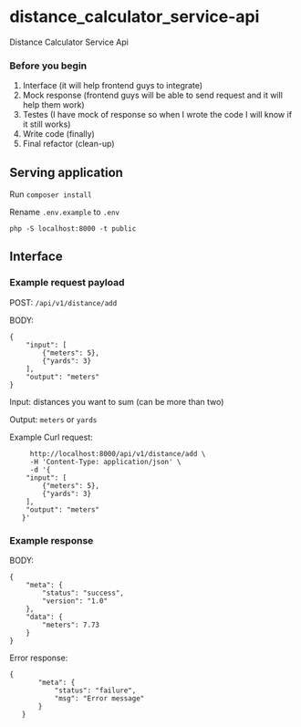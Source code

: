 # distance_calculator_service-api
Distance Calculator Service Api

### Before you begin
1. Interface (it will help frontend guys to integrate)
2. Mock response (frontend guys will be able to send request and it will help them work)
3. Testes (I have mock of response so when I wrote the code I will know if it still works)
4. Write code (finally)
5. Final refactor (clean-up)

## Serving application
Run `composer install`

Rename `.env.example` to `.env`

`php -S localhost:8000 -t public`

## Interface
### Example request payload
POST: `/api/v1/distance/add`

BODY: 
```
{
	"input": [
		{"meters": 5},
		{"yards": 3}
	],
	"output": "meters"
}
```

Input: distances you want to sum (can be more than two)

Output: `meters` or `yards`

Example Curl request:
```curl -X POST \
     http://localhost:8000/api/v1/distance/add \
     -H 'Content-Type: application/json' \
     -d '{
   	"input": [
   		{"meters": 5},
   		{"yards": 3}
   	],
   	"output": "meters"
   }'
```

### Example response
BODY:
```
{
    "meta": {
        "status": "success",
        "version": "1.0"
    },
    "data": {
    	"meters": 7.73
    }
}
```
Error response:
```
{
       "meta": {
           "status": "failure",
           "msg": "Error message"
       }
   }
```
